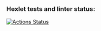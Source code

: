 ### Hexlet tests and linter status:
[![Actions Status](https://github.com/DSunShine371/java-project-72/actions/workflows/hexlet-check.yml/badge.svg)](https://github.com/DSunShine371/java-project-72/actions)
